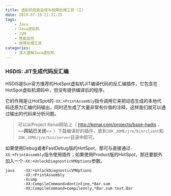 ```yaml
---
title: 虚拟机性能监控与故障处理工具（三）
date: 2019-07-10 21:31:15
tags:	
	- Java
	- Java虚拟机
	- JVM
	- 性能监控
	- 故障处理工具
categories:
	- 深入理解Java虚拟机
---
```


### HSDIS: JIT生成代码反汇编

HSDIS是Sun官方推荐的HotSpot虚拟机JIT编译代码的反汇编插件，它包含在HotSpot虚拟机源码中，但没有提供编译后的程序。

它的作用是让HotSpot的`-XX:+PrintAssembly`指令调用它来把动态生成的本地代码还原为汇编代码输出，同时还生成了大量非常有价值的注释，这样我们就可以通过输出的代码来分析问题。

> 可以从Project Kenai网站上（ http://kenai.com/projects/base-hadis ，==**网站已关闭**== ）下载编译好的插件，放到`JDK_JOME/jre/bin/client`和`JDK_JOME/jre/bin/server`目录中即可。

如果使用Debug或者FastDebug版的HotSpot，那可与直接通过`-XX:+PrintAssembly`指令使用插件；如果使用Product版的HotSpot，那还要额外加入一个`-XX:+UnlockDiagnosticVMOptions`参数。


```
java    -XX:+UnlockDiagnosticVMOptions 
        -XX:+PrintAssembly 
        -Xcomp 
        -XX:CompileCommand=dontinline,*Bar.sum
        -XX:CompileCommand=compileonly,*Bar.sum test.Bar
```